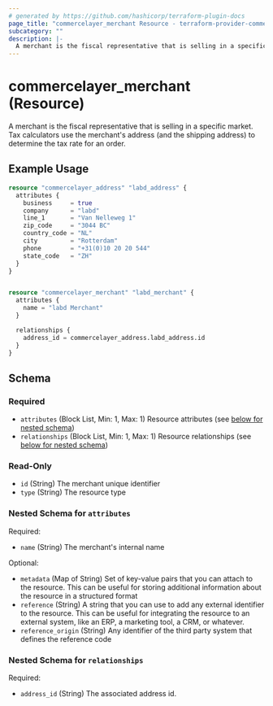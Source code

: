 ```yaml
---
# generated by https://github.com/hashicorp/terraform-plugin-docs
page_title: "commercelayer_merchant Resource - terraform-provider-commercelayer"
subcategory: ""
description: |-
  A merchant is the fiscal representative that is selling in a specific market. Tax calculators use the merchant's address (and the shipping address) to determine the tax rate for an order.
---
```


# commercelayer_merchant (Resource)

A merchant is the fiscal representative that is selling in a specific market. Tax calculators use the merchant's address (and the shipping address) to determine the tax rate for an order.

## Example Usage

```terraform
resource "commercelayer_address" "labd_address" {
  attributes {
    business     = true
    company      = "labd"
    line_1       = "Van Nelleweg 1"
    zip_code     = "3044 BC"
    country_code = "NL"
    city         = "Rotterdam"
    phone        = "+31(0)10 20 20 544"
    state_code   = "ZH"
  }
}


resource "commercelayer_merchant" "labd_merchant" {
  attributes {
    name = "labd Merchant"
  }

  relationships {
    address_id = commercelayer_address.labd_address.id
  }
}
```

<!-- schema generated by tfplugindocs -->
## Schema

### Required

- `attributes` (Block List, Min: 1, Max: 1) Resource attributes (see [below for nested schema](#nestedblock--attributes))
- `relationships` (Block List, Min: 1, Max: 1) Resource relationships (see [below for nested schema](#nestedblock--relationships))

### Read-Only

- `id` (String) The merchant unique identifier
- `type` (String) The resource type

<a id="nestedblock--attributes"></a>
### Nested Schema for `attributes`

Required:

- `name` (String) The merchant's internal name

Optional:

- `metadata` (Map of String) Set of key-value pairs that you can attach to the resource. This can be useful for storing additional information about the resource in a structured format
- `reference` (String) A string that you can use to add any external identifier to the resource. This can be useful for integrating the resource to an external system, like an ERP, a marketing tool, a CRM, or whatever.
- `reference_origin` (String) Any identifier of the third party system that defines the reference code


<a id="nestedblock--relationships"></a>
### Nested Schema for `relationships`

Required:

- `address_id` (String) The associated address id.
